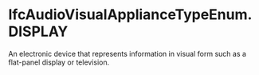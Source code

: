 IfcAudioVisualApplianceTypeEnum.DISPLAY
=======================================
An electronic device that represents information in visual form such as a
flat-panel display or television.



